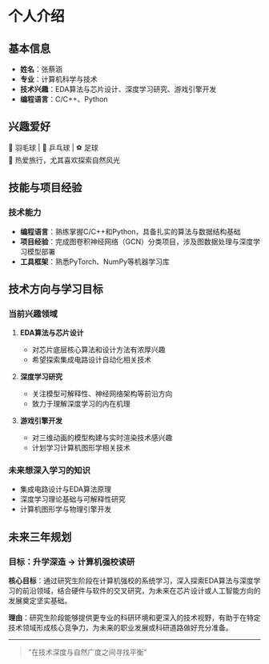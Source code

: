# 个人介绍

## 基本信息
- **姓名**：张蔡涵
- **专业**：计算机科学与技术
- **技术兴趣**：EDA算法与芯片设计、深度学习研究、游戏引擎开发
- **编程语言**：C/C++、Python

## 兴趣爱好
🏸 羽毛球 | 🏓 乒乓球 | ⚽ 足球  
🌄 热爱旅行，尤其喜欢探索自然风光

## 技能与项目经验
### 技术能力
- **编程语言**：熟练掌握C/C++和Python，具备扎实的算法与数据结构基础
- **项目经验**：完成图卷积神经网络（GCN）分类项目，涉及图数据处理与深度学习模型部署
- **工具框架**：熟悉PyTorch、NumPy等机器学习库

## 技术方向与学习目标
### 当前兴趣领域
1. **EDA算法与芯片设计**  
   - 对芯片底层核心算法和设计方法有浓厚兴趣
   - 希望探索集成电路设计自动化相关技术

2. **深度学习研究**  
   - 关注模型可解释性、神经网络架构等前沿方向
   - 致力于理解深度学习的内在机理

3. **游戏引擎开发**  
   - 对三维动画的模型构建与实时渲染技术感兴趣
   - 计划学习计算机图形学相关技术

### 未来想深入学习的知识
- 集成电路设计与EDA算法原理
- 深度学习理论基础与可解释性研究
- 计算机图形学与物理引擎开发

## 未来三年规划
### 目标：升学深造 → 计算机强校读研

**核心目标**：通过研究生阶段在计算机强校的系统学习，深入探索EDA算法与深度学习的前沿领域，结合硬件与软件的交叉研究，为未来在芯片设计或人工智能方向的发展奠定坚实基础。

**理由**：研究生阶段能够提供更专业的科研环境和更深入的技术视野，有助于在特定技术领域形成核心竞争力，为未来的职业发展或科研道路做好充分准备。

---

> "在技术深度与自然广度之间寻找平衡"  
